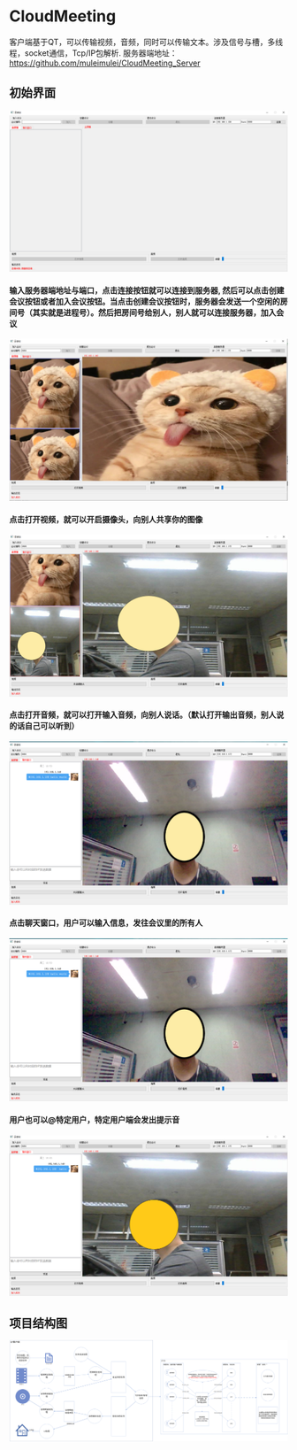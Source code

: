 # CloudMeeting
客户端基于QT，可以传输视频，音频，同时可以传输文本。涉及信号与槽，多线程，socket通信，Tcp/IP包解析. 服务器端地址：https://github.com/muleimulei/CloudMeeting_Server

## 初始界面
![](./img/1.png)

#### 输入服务器端地址与端口，点击连接按钮就可以连接到服务器, 然后可以点击创建会议按钮或者加入会议按钮。当点击创建会议按钮时，服务器会发送一个空闲的房间号（其实就是进程号）。然后把房间号给别人，别人就可以连接服务器，加入会议

![](./img/4.png)

#### 点击打开视频，就可以开启摄像头，向别人共享你的图像

![](./img/3.png)

#### 点击打开音频，就可以打开输入音频，向别人说话。（默认打开输出音频，别人说的话自己可以听到）

![](./img/2.png)

#### 点击聊天窗口，用户可以输入信息，发往会议里的所有人

![](./img/2.png)

#### 用户也可以@特定用户，特定用户端会发出提示音

![](./img/5.png)


## 项目结构图

![](./img/architecture.png)